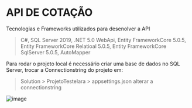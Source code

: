 # API DE COTAÇÃO

Tecnologias e Frameworks utilizados para desenolver a API 
  > C#,
  > SQL Server 2019,
  > .NET 5.0 WebApi,
  > Entity FrameworkCore 5.0.5,
  > Entity FrameworkCore Relatioal 5.0.5,
  > Entity FrameworkCore SqlServer 5.0.5,
  > AutoMapper

Para rodar o projeto local é necessário criar uma base de dados no SQL Server, trocar a Connectionstring do projeto em:
  > Solution > ProjetoTesteIara > appsettings.json alterar a connectionstring

![image](https://user-images.githubusercontent.com/35781999/114455742-74bd9e80-9bb2-11eb-8f85-04895d2cda45.png)

